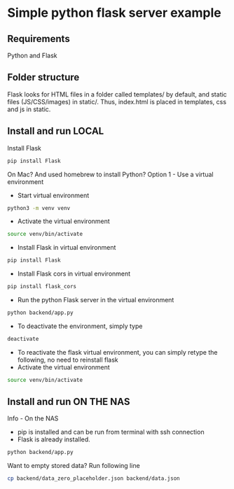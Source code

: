 # Simple python flask server example

## Requirements
Python and Flask


## Folder structure

Flask looks for HTML files in a folder called templates/ by default, and static files (JS/CSS/images) in static/.
Thus, index.html is placed in templates, css and js in static.


## Install and run LOCAL

Install Flask
```bash
pip install Flask
```

On Mac? And used homebrew to install Python?
Option 1 - Use a virtual environment
- Start virtual environment
```bash
python3 -m venv venv
```

- Activate the virtual environment
```bash
source venv/bin/activate
```

- Install Flask in virtual environment
```bash
pip install Flask
```

- Install Flask cors in virtual environment
```bash
pip install flask_cors
```

- Run the python Flask server in the virtual environment
```bash
python backend/app.py
```

- To deactivate the environment, simply type
```bash
deactivate
```

- To reactivate the flask virtual environment, you can simply retype the following, no need to reinstall flask
- Activate the virtual environment
```bash
source venv/bin/activate
```



## Install and run ON THE NAS

Info - On the NAS
- pip is installed and can be run from terminal with ssh connection
- Flask is already installed.

```bash
python backend/app.py
```

Want to empty stored data? Run following line
```bash
cp backend/data_zero_placeholder.json backend/data.json
```
